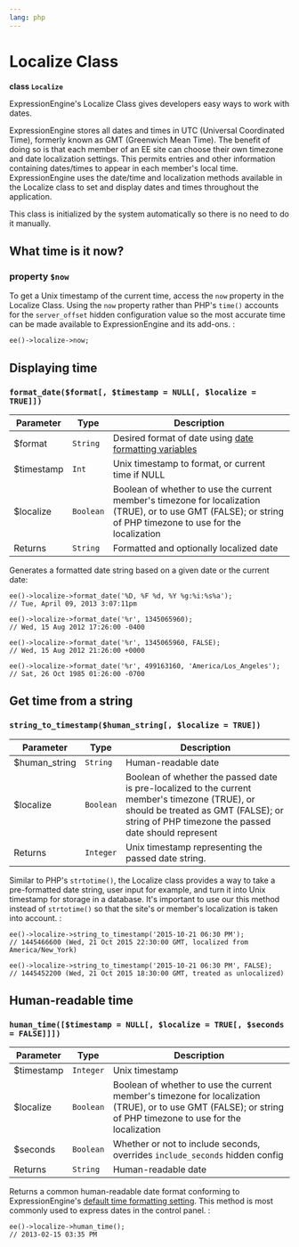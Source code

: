 ```yaml
---
lang: php
---
```


<!--
    This source file is part of the open source project
    ExpressionEngine User Guide (https://github.com/ExpressionEngine/ExpressionEngine-User-Guide)

    @link      https://expressionengine.com/
    @copyright Copyright (c) 2003-2019, EllisLab Corp. (https://ellislab.com)
    @license   https://expressionengine.com/license Licensed under Apache License, Version 2.0
-->

# Localize Class

**class `Localize`**

ExpressionEngine's Localize Class gives developers easy ways to work with dates.

ExpressionEngine stores all dates and times in UTC (Universal Coordinated Time), formerly known as GMT (Greenwich Mean Time). The benefit of doing so is that each member of an EE site can choose their own timezone and date localization settings. This permits entries and other information containing dates/times to appear in each member's local time. ExpressionEngine uses the date/time and localization methods available in the Localize class to set and display dates and times throughout the application.

This class is initialized by the system automatically so there is no need to do it manually.

## What time is it now?

### property `$now`

To get a Unix timestamp of the current time, access the `now` property in the Localize Class. Using the `now` property rather than PHP's `time()` accounts for the `server_offset` hidden configuration value so the most accurate time can be made available to ExpressionEngine and its add-ons. :

    ee()->localize->now;

## Displaying time

### `format_date($format[, $timestamp = NULL[, $localize = TRUE]])`

| Parameter   | Type      | Description                                                                                                                                                   |
| ----------- | --------- | ------------------------------------------------------------------------------------------------------------------------------------------------------------- |
| \$format    | `String`  | Desired format of date using [date formatting variables](templates/date-variable-formatting.md)                                                               |
| \$timestamp | `Int`     | Unix timestamp to format, or current time if NULL                                                                                                             |
| \$localize  | `Boolean` | Boolean of whether to use the current member's timezone for localization (TRUE), or to use GMT (FALSE); or string of PHP timezone to use for the localization |
| Returns     | `String`  | Formatted and optionally localized date                                                                                                                       |

Generates a formatted date string based on a given date or the current date:

    ee()->localize->format_date('%D, %F %d, %Y %g:%i:%s%a');
    // Tue, April 09, 2013 3:07:11pm

    ee()->localize->format_date('%r', 1345065960);
    // Wed, 15 Aug 2012 17:26:00 -0400

    ee()->localize->format_date('%r', 1345065960, FALSE);
    // Wed, 15 Aug 2012 21:26:00 +0000

    ee()->localize->format_date('%r', 499163160, 'America/Los_Angeles');
    // Sat, 26 Oct 1985 01:26:00 -0700

## Get time from a string

### `string_to_timestamp($human_string[, $localize = TRUE])`

| Parameter      | Type      | Description                                                                                                                                                                                  |
| -------------- | --------- | -------------------------------------------------------------------------------------------------------------------------------------------------------------------------------------------- |
| \$human_string | `String`  | Human-readable date                                                                                                                                                                          |
| \$localize     | `Boolean` | Boolean of whether the passed date is pre-localized to the current member's timezone (TRUE), or should be treated as GMT (FALSE); or string of PHP timezone the passed date should represent |
| Returns        | `Integer` | Unix timestamp representing the passed date string.                                                                                                                                          |

Similar to PHP's `strtotime()`, the Localize class provides a way to take a pre-formatted date string, user input for example, and turn it into Unix timestamp for storage in a database. It's important to use our this method instead of `strtotime()` so that the site's or member's localization is taken into account. :

    ee()->localize->string_to_timestamp('2015-10-21 06:30 PM');
    // 1445466600 (Wed, 21 Oct 2015 22:30:00 GMT, localized from America/New_York)

    ee()->localize->string_to_timestamp('2015-10-21 06:30 PM', FALSE);
    // 1445452200 (Wed, 21 Oct 2015 18:30:00 GMT, treated as unlocalized)

## Human-readable time

### `human_time([$timestamp = NULL[, $localize = TRUE[, $seconds = FALSE]]])`

| Parameter   | Type      | Description                                                                                                                                                   |
| ----------- | --------- | ------------------------------------------------------------------------------------------------------------------------------------------------------------- |
| \$timestamp | `Integer` | Unix timestamp                                                                                                                                                |
| \$localize  | `Boolean` | Boolean of whether to use the current member's timezone for localization (TRUE), or to use GMT (FALSE); or string of PHP timezone to use for the localization |
| \$seconds   | `Boolean` | Whether or not to include seconds, overrides `include_seconds` hidden config                                                                                  |
| Returns     | `String`  | Human-readable date                                                                                                                                           |

Returns a common human-readable date format conforming to ExpressionEngine's [default time formatting setting](control-panel/settings/general.md). This method is most commonly used to express dates in the control panel. :

    ee()->localize->human_time();
    // 2013-02-15 03:35 PM
